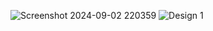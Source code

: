 ![Screenshot 2024-09-02 220359](https://github.com/user-attachments/assets/4b5c876a-5ea9-4dc3-8606-fc3d536aafb4)
![Design 1](https://github.com/user-attachments/assets/c63a269a-4c50-4e15-8788-bff0adf09894)
